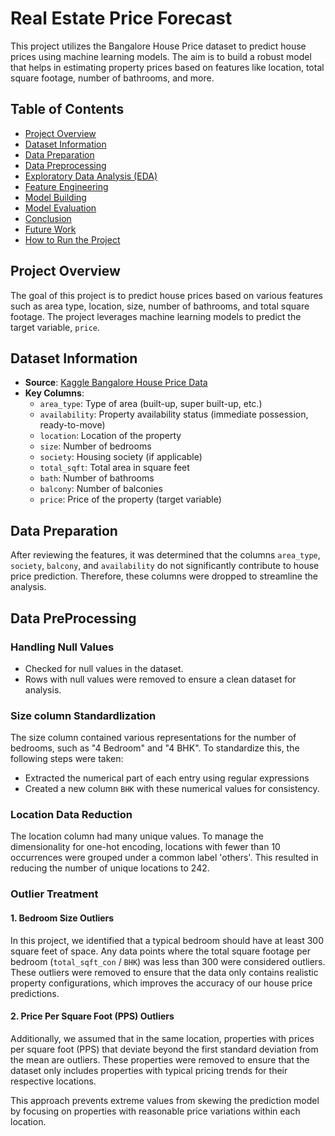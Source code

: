 # Real Estate Price Forecast

This project utilizes the Bangalore House Price dataset to predict house prices using machine learning models. The aim is to build a robust model that helps in estimating property prices based on features like location, total square footage, number of bathrooms, and more.

## Table of Contents
- [Project Overview](#project-overview)
- [Dataset Information](#dataset-information)
- [Data Preparation](#data-preparation)
- [Data Preprocessing](#data-preprocessing)
- [Exploratory Data Analysis (EDA)](#exploratory-data-analysis-eda)
- [Feature Engineering](#feature-engineering)
- [Model Building](#model-building)
- [Model Evaluation](#model-evaluation)
- [Conclusion](#conclusion)
- [Future Work](#future-work)
- [How to Run the Project](#how-to-run-the-project)

## Project Overview
The goal of this project is to predict house prices based on various features such as area type, location, size, number of bathrooms, and total square footage. The project leverages machine learning models to predict the target variable, `price`.

## Dataset Information
- **Source**: [Kaggle Bangalore House Price Data](https://www.kaggle.com/amitabhajoy/bengaluru-house-price-data)
- **Key Columns**:
  - `area_type`: Type of area (built-up, super built-up, etc.)
  - `availability`: Property availability status (immediate possession, ready-to-move)
  - `location`: Location of the property
  - `size`: Number of bedrooms
  - `society`: Housing society (if applicable)
  - `total_sqft`: Total area in square feet
  - `bath`: Number of bathrooms
  - `balcony`: Number of balconies
  - `price`: Price of the property (target variable)


## Data Preparation
After reviewing the features, it was determined that the columns `area_type`, `society`, `balcony`, and `availability` do not significantly contribute to house price prediction. Therefore, these columns were dropped to streamline the analysis.



## Data PreProcessing

### Handling Null Values
- Checked for null values in the dataset.
- Rows with null values were removed to ensure a clean dataset for analysis.

### Size column Standardlization
The size column contained various representations for the number of bedrooms, such as "4 Bedroom" and "4 BHK". To standardize this, the following steps were taken:
- Extracted the numerical part of each entry using regular expressions
- Created a new column `BHK` with these numerical values for consistency.

### Location Data Reduction
The location column had many unique values. To manage the dimensionality for one-hot encoding, locations with fewer than 10 occurrences were grouped under a common label 'others'. This resulted in reducing the number of unique locations to 242.

### Outlier Treatment

#### 1. Bedroom Size Outliers
In this project, we identified that a typical bedroom should have at least 300 square feet of space. Any data points where the total square footage per bedroom (`total_sqft_con` / `BHK`) was less than 300 were considered outliers. These outliers were removed to ensure that the data only contains realistic property configurations, which improves the accuracy of our house price predictions.

#### 2. Price Per Square Foot (PPS) Outliers
Additionally, we assumed that in the same location, properties with prices per square foot (PPS) that deviate beyond the first standard deviation from the mean are outliers. These properties were removed to ensure that the dataset only includes properties with typical pricing trends for their respective locations.

This approach prevents extreme values from skewing the prediction model by focusing on properties with reasonable price variations within each location.



